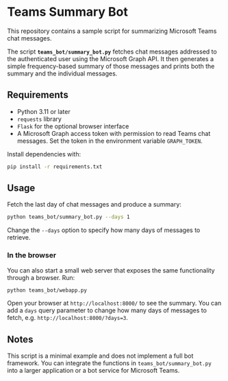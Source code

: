# Teams Summary Bot

This repository contains a sample script for summarizing Microsoft Teams chat messages.

The script **`teams_bot/summary_bot.py`** fetches chat messages addressed to the authenticated user
using the Microsoft Graph API. It then generates a simple frequency-based summary
of those messages and prints both the summary and the individual messages.

## Requirements

- Python 3.11 or later
- `requests` library
- `Flask` for the optional browser interface
- A Microsoft Graph access token with permission to read Teams chat messages.
  Set the token in the environment variable `GRAPH_TOKEN`.

Install dependencies with:

```bash
pip install -r requirements.txt
```

## Usage

Fetch the last day of chat messages and produce a summary:

```bash
python teams_bot/summary_bot.py --days 1
```

Change the `--days` option to specify how many days of messages to retrieve.

### In the browser

You can also start a small web server that exposes the same functionality
through a browser. Run:

```bash
python teams_bot/webapp.py
```

Open your browser at `http://localhost:8000/` to see the summary.
You can add a `days` query parameter to change how many days of
messages to fetch, e.g. `http://localhost:8000/?days=3`.

## Notes

This script is a minimal example and does not implement a full bot
framework. You can integrate the functions in `teams_bot/summary_bot.py`
into a larger application or a bot service for Microsoft Teams.
